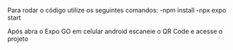 Para rodar o código utilize os seguintes comandos: 
-npm install
-npx expo start 

Após abra o Expo GO em celular android escaneie o QR Code e acesse o projeto
